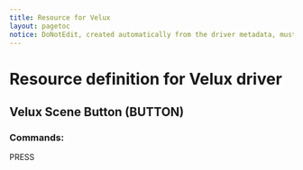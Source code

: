 ```yaml
---
title: Resource for Velux
layout: pagetoc
notice: DoNotEdit, created automatically from the driver metadata, must be updated on the driver itself
---
```

# Resource definition for Velux driver
## Velux Scene Button (BUTTON)

### Commands: 

<dl>

<dt>PRESS</dt><dd></dd>
</dl>

